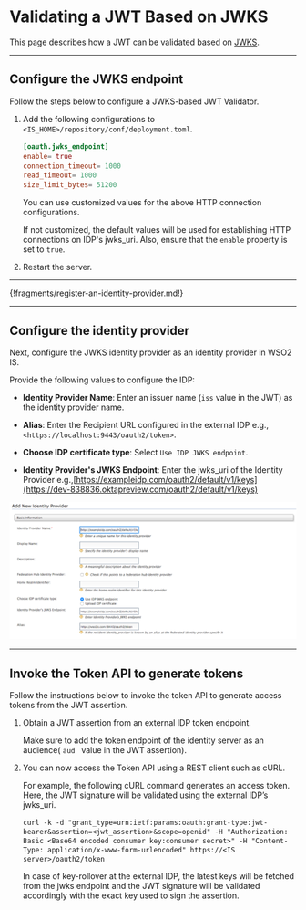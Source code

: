 # Validating a JWT Based on JWKS

This page describes how a JWT can be validated based on [JWKS](../../../concepts/login/jwks).

----

## Configure the JWKS endpoint

Follow the steps below to configure a JWKS-based JWT Validator.

1.  Add the following configurations to `<IS_HOME>/repository/conf/deployment.toml`.

    ``` toml
    [oauth.jwks_endpoint]
    enable= true
    connection_timeout= 1000
    read_timeout= 1000
    size_limit_bytes= 51200
    ```

    You can use customized values for the above HTTP connection configurations. 
    
    If not customized, the default values will be used for establishing HTTP connections on IDP's jwks\_uri. Also, ensure that the `enable` property is set to `true`.

2.  Restart the server.  
      

----

{!fragments/register-an-identity-provider.md!}

----

## Configure the identity provider

Next, configure the JWKS identity provider as an identity provider in WSO2 IS.

Provide the following values to configure the IDP:

-  **Identity Provider Name**: Enter an issuer name (`iss` value in the JWT) as the identity provider name.

-  **Alias**: Enter the Recipient URL configured in the external IDP e.g., `<https://localhost:9443/oauth2/token>`. 

-  **Choose IDP certificate type**: Select `Use IDP JWKS endpoint`.

-  **Identity Provider's JWKS Endpoint**: Enter the jwks\_uri of the Identity Provider e.g.,[https://exampleidp.com/oauth2/default/v1/keys](https://dev-838836.oktapreview.com/oauth2/default/v1/keys)

![add-jwt-idp]( ../../assets/img/guides/add-jwt-idp.png) 

----

## Invoke the Token API to generate tokens

Follow the instructions below to invoke the token API to generate access tokens from the JWT assertion.

1.  Obtain a JWT assertion from an external IDP token endpoint. 

    Make sure to add the token endpoint of the identity server as an audience( `aud ` value in the JWT assertion).

2.  You can now access the Token API using a REST client such as cURL.

    For example, the following cURL command generates an access token.
    Here, the JWT signature will be validated using the external IDP’s
    jwks\_uri.

    ``` 
    curl -k -d "grant_type=urn:ietf:params:oauth:grant-type:jwt-bearer&assertion=<jwt_assertion>&scope=openid" -H "Authorization: Basic <Base64 encoded consumer key:consumer secret>" -H "Content-Type: application/x-www-form-urlencoded" https://<IS server>/oauth2/token
    ```

    In case of key-rollover at the external IDP, the latest keys will be fetched from the jwks endpoint and the JWT signature will be
    validated accordingly with the exact key used to sign the assertion.
